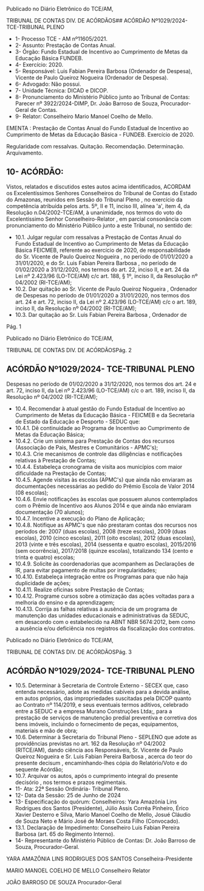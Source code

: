 Publicado  no  Diário  Eletrônico do TCE/AM,

TRIBUNAL DE CONTAS DIV. DE ACÓRDÃOS## ACÓRDÃO Nº1029/2024- TCE-TRIBUNAL PLENO

- 1- Processo TCE - AM nº11605/2021.
- 2- Assunto: Prestação de Contas Anual.
- 3- Órgão: Fundo Estadual de Incentivo ao Cumprimento de Metas da Educação Básica FUNDEB.
- 4- Exercício: 2020.
- 5- Responsável: Luis  Fabian  Pereira  Barbosa  (Ordenador  de  Despesa),  Vicente  de Paulo Queiroz Nogueira (Ordenador de Despesa).
- 6- Advogado: Não possui.
- 7- Unidade Técnica: DICAD e DICOP.
- 8- Pronunciamento  do  Ministério  Público  junto  ao  Tribunal  de  Contas: Parecer  nº 3922/2024-DIMP, Dr. João Barroso de Souza, Procurador-Geral de Contas.
- 9- Relator: Conselheiro Mario Manoel Coelho de Mello.

EMENTA : Prestação  de  Contas  Anual  do  Fundo Estadual de Incentivo ao Cumprimento de Metas da Educação Básica - FUNDEB. Exercício de 2020.

Regularidade com ressalvas. Quitação. Recomendação. Determinação. Arquivamento.

## 10-  ACÓRDÃO:

Vistos, relatados e discutidos estes autos acima identificados, ACORDAM os Excelentíssimos Senhores Conselheiros do Tribunal de Contas do Estado do Amazonas, reunidos em Sessão do Tribunal Pleno , no exercício da competência atribuída pelos arts. 5º, II e 11, inciso III, alínea 'a', item 4, da Resolução n.04/2002-TCE/AM, à unanimidade, nos termos do voto do Excelentíssimo Senhor Conselheiro-Relator , em  parcial consonância com pronunciamento do Ministério Público junto a este Tribunal, no sentido de:

- 10.1. Julgar regular com ressalvas a Prestação de Contas Anual do Fundo Estadual de Incentivo ao Cumprimento de Metas da Educação Básica FEICMEB, referente ao exercício de 2020, de responsabilidade do Sr. Vicente  de  Paulo  Queiroz  Nogueira , no  período  de  01/01/2020  a 31/01/2020,  e  do Sr.  Luis  Fabian  Pereira  Barbosa ,  no  período  de 01/02/2020 a 31/12/2020, nos termos do art. 22, inciso II, e art. 24 da Lei nº 2.423/96 (LO-TCE/AM) c/c art. 188, § 1º, inciso II, da Resolução nº 04/2002 (RI-TCE/AM);
- 10.2. Dar quitação ao Sr. Vicente de Paulo Queiroz Nogueira , Ordenador de Despesas no período de 01/01/2020 a 31/01/2020, nos termos dos art.  24  e  art.  72,  inciso  II,  da  Lei  nº  2.423/96  (LO-TCE/AM)  c/c  o  art. 189, inciso II, da Resolução nº 04/2002 (RI-TCE/AM);
- 10.3. Dar  quitação ao Sr.  Luis  Fabian  Pereira  Barbosa ,  Ordenador  de

Pág. 1

Publicado  no  Diário  Eletrônico do TCE/AM,

TRIBUNAL DE CONTAS DIV. DE ACÓRDÃOSPág. 2

## ACÓRDÃO Nº1029/2024- TCE-TRIBUNAL PLENO

Despesas no período de 01/02/2020 a 31/12/2020, nos termos dos art. 24 e art. 72, inciso II, da Lei nº 2.423/96 (LO-TCE/AM) c/c o art. 189, inciso II, da Resolução nº 04/2002 (RI-TCE/AM);

- 10.4. Recomendar à atual gestão do Fundo  Estadual  de  Incentivo ao Cumprimento de Metas da Educação Básica - FEICMEB e da Secretaria de Estado da Educação e Desporto - SEDUC que:
- 10.4.1. Dê continuidade ao Programa de Incentivo ao Cumprimento de Metas da Educação Básica;
- 10.4.2. Crie um sistema para Prestação de Contas dos recursos (Associação de Pais, Mestres e Comunitários - APMC's);
- 10.4.3. Crie mecanismos de controle das diligências e notificações relativas à Prestação de Contas;
- 10.4.4. Estabeleça  cronograma  de  visita  aos  municípios  com maior dificuldade na Prestação de Contas;
- 10.4.5. Agende  visitas às escolas (APMC's)  que  ainda não enviaram  as  documentações  necessárias  ao  pedido  do Prêmio Escola de Valor 2014 (08 escolas);
- 10.4.6. Envie notificações às escolas que possuem alunos contemplados com o Prêmio de Incentivo aos Alunos 2014 e que ainda não enviaram documentação (70 alunos);
- 10.4.7. Incentive a execução do Plano de Aplicação;
- 10.4.8. Notifique as APMC's  que  não  prestaram  contas  dos recursos nos períodos de: 2007 (duas escolas), 2008 (treze escolas),  2009  (duas  escolas),  2010  (cinco  escolas),  2011 (oito escolas), 2012  (duas  escolas),  2013  (vinte  e  três escolas), 2014 (sessenta e quatro escolas), 2015/2016 (sem ocorrência),  2017/2018  (quinze  escolas),  totalizando  134 (cento e trinta e quatro) escolas;
- 10.4.9. Solicite às coordenadorias que acompanhem as Declarações  de  IR,  para  evitar  pagamento  de  multas  por irregularidades;
- 10.4.10. Estabeleça  integração  entre  os  Programas  para  que  não haja duplicidade de ações;
- 10.4.11. Realize oficinas sobre Prestação de Contas;
- 10.4.12. Programe cursos sobre a otimização das ações voltadas para a melhoria do ensino e da aprendizagem;
- 10.4.13. Corrija as falhas relativas à ausência de um programa de manutenção das unidades educacionais e administrativas da SEDUC, em desacordo com o estabelecido na ABNT NBR 5674:2012,  bem  como  a  ausência  e/ou  deficiência  nos registros da fiscalização dos contratos.

Publicado  no  Diário  Eletrônico do TCE/AM,

TRIBUNAL DE CONTAS DIV. DE ACÓRDÃOSPág. 3

## ACÓRDÃO Nº1029/2024- TCE-TRIBUNAL PLENO

- 10.5. Determinar à  Secretaria  de  Controle  Externo  -  SECEX  que,  caso entenda necessário, adote as medidas cabíveis para a devida análise, em autos próprios, das impropriedades suscitadas pela DICOP quanto ao Contrato nº 114/2019, e seus eventuais termos aditivos, celebrado entre  a  SEDUC  e  a  empresa  Murano  Construções  Ltda;,  para  a prestação de serviços de manutenção predial preventiva e corretiva dos bens  imóveis, incluindo o fornecimento de peças, equipamentos, materiais e mão de obra;
- 10.6. Determinar à  Secretaria do Tribunal Pleno - SEPLENO que adote as providências  previstas  no  art.  162  da  Resolução  nº  04/2002  (RITCE/AM),  dando  ciência  aos  Responsáveis, Sr.  Vicente  de  Paulo Queiroz Nogueira e Sr. Luis Fabian Pereira Barbosa , acerca do teor do presente decisum , encaminhando-lhes cópia do Relatório/Voto e do sequente Acórdão;
- 10.7. Arquivar os autos, após o cumprimento integral do presente decisório , nos termos e prazos regimentais.
- 11-  Ata: 22ª Sessão Ordinária- Tribunal Pleno.
- 12-  Data da Sessão: 25 de Junho de 2024
- 13-  Especificação  do  quórum: Conselheiros:  Yara  Amazônia  Lins  Rodrigues  dos Santos (Presidente), Júlio Assis Corrêa Pinheiro, Érico Xavier Desterro e Silva, Mario Manoel Coelho de Mello, Josué Cláudio de Souza Neto e Mário José de Moraes Costa Filho (Convocado).
- 13.1. Declaração de Impedimento: Conselheiro Luis Fabian Pereira Barbosa (art. 65 do Regimento Interno).
- 14-  Representante  do  Ministério  Público  de  Contas: Dr.  João  Barroso  de  Souza, Procurador-Geral.

YARA AMAZÔNIA LINS RODRIGUES DOS SANTOS Conselheira-Presidente

MARIO MANOEL COELHO DE MELLO Conselheiro Relator

JOÃO BARROSO DE SOUZA Procurador-Geral